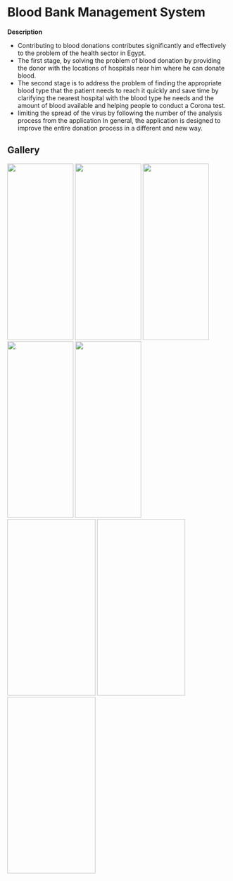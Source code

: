 # Blood Bank Management System
**Description**
- Contributing to blood donations contributes significantly and effectively to the problem of the health sector in Egypt.
- The first stage, by solving the problem of blood donation by providing the donor with the locations of hospitals near him where he can donate blood.
- The second stage is to address the problem of finding the appropriate blood type that the patient needs to reach it quickly and save time by clarifying the nearest hospital with the blood type he needs and the amount of blood available and helping people to conduct a Corona test.
- limiting the spread of the virus by following the number of the analysis process from the application In general, the application is designed to improve the entire donation process in a different and new way.

## Gallery
<div>
<span>
<img src="https://github.com/Ayman-Sedik/Blood-Bank-Management-System/assets/87248906/b9b6d217-e74e-4481-b58a-9193702e4ac1" width="150" height="400" />
<img src="https://github.com/Ayman-Sedik/Blood-Bank-Management-System/assets/87248906/0bc944e5-d8ca-4869-9dff-9c7981ee832b"width="150" height="400" />
<img src="https://github.com/Ayman-Sedik/Blood-Bank-Management-System/assets/87248906/e1d6571f-0ad0-409a-95a0-3c909dbecd79" width="150" height="400" />
<img src="https://github.com/Ayman-Sedik/Blood-Bank-Management-System/assets/87248906/2963f18f-409f-4cd4-a453-bc1a2dca50ed" width="150" height="400" />
<img src="https://github.com/Ayman-Sedik/Blood-Bank-Management-System/assets/87248906/e843201b-6e20-48f3-9c20-9e91f46c70d9" width="150" height="400" />
<img src=" " width="200" height="400" />
<img src=" " width="200" height="400" />
<img src=" " width="200" height="400" />
</span>
</div>

